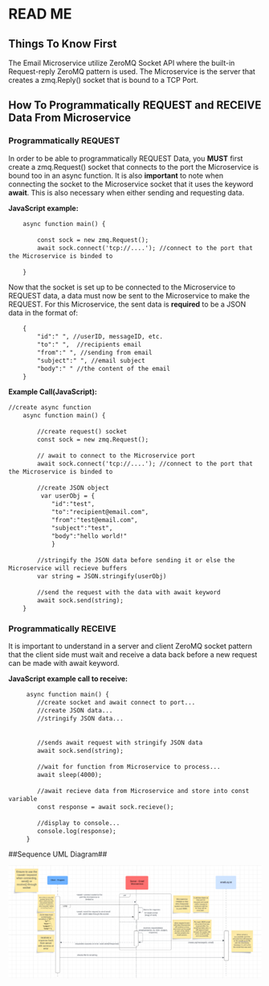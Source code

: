# READ ME #

## Things To Know First ##
The Email Microservice utilize ZeroMQ Socket API where the built-in Request-reply ZeroMQ pattern is used. The Microservice is the server that creates a zmq.Reply() socket that is bound to a TCP Port.  

## How To Programmatically REQUEST and RECEIVE Data From Microservice ##

### Programmatically REQUEST ###
In order to be able to programmatically REQUEST Data, you **MUST** first create a zmq.Request() socket that connects to the port the Microservice is bound too in an async function. It is also **important** to note when connecting the socket to the Microservice socket that it uses the keyword **await**. This is also necessary when either sending and requesting data.

**JavaScript example:**
```
    async function main() {

        const sock = new zmq.Request();
        await sock.connect('tcp://....'); //connect to the port that the Microservice is binded to 
        
    }
```
Now that the socket is set up to be connected to the Microservice to REQUEST data, a data must now be sent to the Microservice to make the REQUEST. For this Microservice, the sent data is **required** to be a JSON data in the format of:
``` 
    {
        "id":" ", //userID, messageID, etc.
        "to":" ",  //recipients email
        "from":" ", //sending from email
        "subject":" ", //email subject
        "body":" " //the content of the email
    }
```
**Example Call(JavaScript):**
```
//create async function
    async function main() {

        //create request() socket
        const sock = new zmq.Request();

        // await to connect to the Microservice port
        await sock.connect('tcp://....'); //connect to the port that the Microservice is binded to 
        
        //create JSON object
         var userObj = {
            "id":"test",
            "to":"recipient@email.com",
            "from":"test@email.com",
            "subject":"test",
            "body":"hello world!"
            }

        //stringify the JSON data before sending it or else the Microservice will recieve buffers
        var string = JSON.stringify(userObj)

        //send the request with the data with await keyword
        await sock.send(string);
    }
```


### Programmatically RECEIVE ###
It is important to understand in a server and client ZeroMQ socket pattern that the client side must wait and receive a data back before a new request can be made with await keyword.

**JavaScript example call to receive:**
```
     async function main() {
        //create socket and await connect to port...
        //create JSON data...
        //stringify JSON data...


        //sends await request with stringify JSON data
        await sock.send(string);

        //wait for function from Microservice to process...
        await sleep(4000); 

        //await recieve data from Microservice and store into const variable
        const response = await sock.recieve();

        //display to console...
        console.log(response);
     }
```

##Sequence UML Diagram##

![Alt text](images/sequenceUML.png)